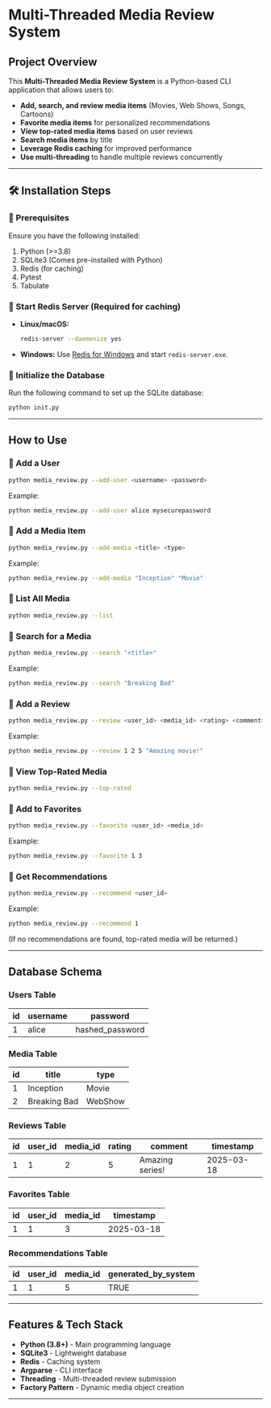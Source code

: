# Multi-Threaded Media Review System

## Project Overview

This **Multi-Threaded Media Review System** is a Python-based CLI application that allows users to:

- **Add, search, and review media items** (Movies, Web Shows, Songs, Cartoons)
- **Favorite media items** for personalized recommendations
- **View top-rated media items** based on user reviews
- **Search media items** by title
- **Leverage Redis caching** for improved performance
- **Use multi-threading** to handle multiple reviews concurrently

---

## 🛠 Installation Steps

### **🔹 Prerequisites**

Ensure you have the following installed:

1. Python (>=3.8)
2. SQLite3 (Comes pre-installed with Python)
3. Redis (for caching)
4. Pytest
5. Tabulate

### **🔹 Start Redis Server** (Required for caching)

- **Linux/macOS:**
  ```sh
  redis-server --daemonize yes
  ```
- **Windows:** Use [Redis for Windows](https://github.com/microsoftarchive/redis/releases) and start `redis-server.exe`.

### **🔹 Initialize the Database**

Run the following command to set up the SQLite database:

```sh
python init.py
```

---

## How to Use

### **🔹 Add a User**

```sh
python media_review.py --add-user <username> <password>
```

Example:

```sh
python media_review.py --add-user alice mysecurepassword
```

### **🔹 Add a Media Item**

```sh
python media_review.py --add-media <title> <type>
```

Example:

```sh
python media_review.py --add-media "Inception" "Movie"
```

### **🔹 List All Media**

```sh
python media_review.py --list
```

### **🔹 Search for a Media**

```sh
python media_review.py --search "<title>"
```

Example:

```sh
python media_review.py --search "Breaking Bad"
```

### **🔹 Add a Review**

```sh
python media_review.py --review <user_id> <media_id> <rating> <comment>
```

Example:

```sh
python media_review.py --review 1 2 5 "Amazing movie!"
```

### **🔹 View Top-Rated Media**

```sh
python media_review.py --top-rated
```

### **🔹 Add to Favorites**

```sh
python media_review.py --favorite <user_id> <media_id>
```

Example:

```sh
python media_review.py --favorite 1 3
```

### **🔹 Get Recommendations**

```sh
python media_review.py --recommend <user_id>
```

Example:

```sh
python media_review.py --recommend 1
```

(If no recommendations are found, top-rated media will be returned.)

---

## Database Schema

### **Users Table**

| id  | username | password        |
| --- | -------- | --------------- |
| 1   | alice    | hashed_password |

### **Media Table**

| id  | title        | type    |
| --- | ------------ | ------- |
| 1   | Inception    | Movie   |
| 2   | Breaking Bad | WebShow |

### **Reviews Table**

| id  | user_id | media_id | rating | comment         | timestamp  |
| --- | ------- | -------- | ------ | --------------- | ---------- |
| 1   | 1       | 2        | 5      | Amazing series! | 2025-03-18 |

### **Favorites Table**

| id  | user_id | media_id | timestamp  |
| --- | ------- | -------- | ---------- |
| 1   | 1       | 3        | 2025-03-18 |

### **Recommendations Table**

| id  | user_id | media_id | generated_by_system |
| --- | ------- | -------- | ------------------- |
| 1   | 1       | 5        | TRUE                |

---

## Features & Tech Stack

- **Python (3.8+)** - Main programming language
- **SQLite3** - Lightweight database
- **Redis** - Caching system
- **Argparse** - CLI interface
- **Threading** - Multi-threaded review submission
- **Factory Pattern** - Dynamic media object creation

---
